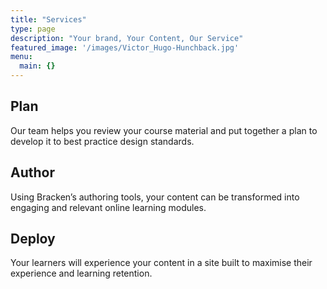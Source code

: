 ```yaml
---
title: "Services"
type: page
description: "Your brand, Your Content, Our Service"
featured_image: '/images/Victor_Hugo-Hunchback.jpg'
menu:
  main: {}
---
```



## Plan

Our team helps you review your course material and put together a plan to develop it to best practice design standards.

## Author

Using Bracken’s authoring tools, your content can be transformed into engaging and relevant online learning modules. 

## Deploy

Your learners will experience your content in a site built to maximise their experience and learning retention. 
